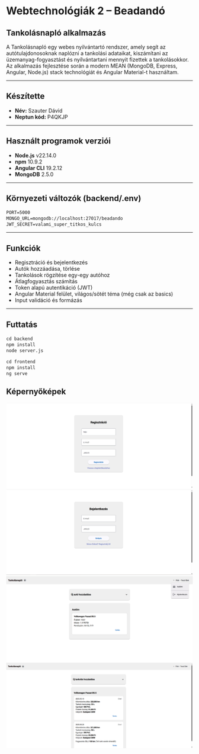 # Webtechnológiák 2 – Beadandó
## Tankolásnapló alkalmazás
A Tankolásnapló egy webes nyilvántartó rendszer, amely segít az autótulajdonosoknak naplózni a tankolási adataikat, kiszámítani az üzemanyag-fogyasztást és nyílvántartani mennyit fizettek a tankolásokkor. Az alkalmazás fejlesztése során a modern MEAN (MongoDB, Express, Angular, Node.js) stack technológiát és Angular Material-t használtam.

---

## Készítette
- **Név:** Szauter Dávid  
- **Neptun kód:** P4QKJP  

---

## Használt programok verziói
- **Node.js** v22.14.0
- **npm** 10.9.2
- **Angular CLI** 19.2.12
- **MongoDB** 2.5.0

---

## Környezeti változók (backend/.env)
```dotenv
PORT=5000
MONGO_URL=mongodb://localhost:27017/beadando
JWT_SECRET=valami_super_titkos_kulcs
```

---

## Funkciók
- Regisztráció és bejelentkezés
- Autók hozzáadása, törlése
- Tankolások rögzítése egy-egy autóhoz
- Átlagfogyasztás számítás
- Token alapú autentikáció (JWT)
- Angular Material felület, világos/sötét téma (még csak az basics)
- Input validáció és formázás

---

## Futtatás

```
cd backend
npm install
node server.js
```

```
cd frontend
npm install
ng serve
```

## Képernyőképek

![Regisztrációs oldal](assets/images/register.png)
![Login oldal](assets/images/login.png)
![Autóim főoldal](assets/images/cars.png)
![Tankolási napló](assets/images/refuel.png)
